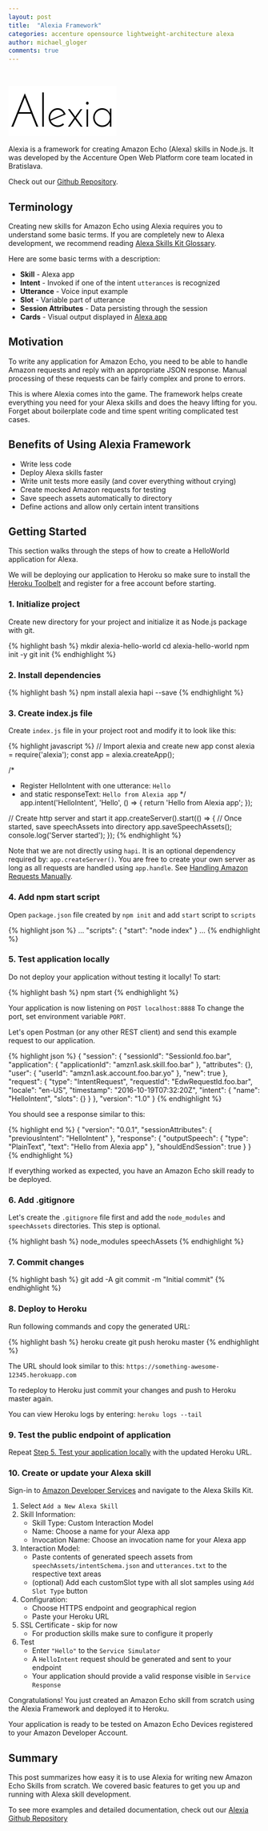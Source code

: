 ```yaml
---
layout: post
title:  "Alexia Framework"
categories: accenture opensource lightweight-architecture alexa
author: michael_gloger
comments: true
---
```


<br />

![Alexia](/img/posts/alexia-framework/alexia-logo.png "Alexia")

Alexia is a framework for creating Amazon Echo (Alexa) skills in Node.js. It was developed by the Accenture Open Web Platform core team located in Bratislava.

Check out our [Github Repository](https://github.com/Accenture/alexia).

## Terminology

Creating new skills for Amazon Echo using Alexia requires you to understand some basic terms. 
If you are completely new to Alexa development, we recommend reading [Alexa Skills Kit Glossary](https://developer.amazon.com/public/solutions/alexa/alexa-skills-kit/docs/alexa-skills-kit-glossary).

Here are some basic terms with a description:

- **Skill** - Alexa app
- **Intent** - Invoked if one of the intent `utterances` is recognized
- **Utterance** - Voice input example
- **Slot** - Variable part of utterance
- **Session Attributes** - Data persisting through the session
- **Cards** - Visual output displayed in [Alexa app](http://alexa.amazon.com/)

## Motivation

To write any application for Amazon Echo, you need to be able to handle Amazon requests and reply with an appropriate JSON response. Manual processing of these requests can be fairly complex and prone to errors.

This is where Alexia comes into the game. The framework helps create everything you need for your Alexa skills and does the heavy lifting for you. Forget about boilerplate code and time spent writing complicated test cases.

## Benefits of Using Alexia Framework

- Write less code
- Deploy Alexa skills faster
- Write unit tests more easily (and cover everything without crying)
- Create mocked Amazon requests for testing 
- Save speech assets automatically to directory
- Define actions and allow only certain intent transitions

## Getting Started

This section walks through the steps of how to create a HelloWorld application for Alexa.

We will be deploying our application to Heroku so make sure to install the [Heroku Toolbelt](https://devcenter.heroku.com/articles/heroku-command-line#download-and-install) and register for a free account before starting.

### 1. Initialize project

Create new directory for your project and initialize it as Node.js package with git.

{% highlight bash %}
mkdir alexia-hello-world
cd alexia-hello-world
npm init -y
git init
{% endhighlight  %}


### 2. Install dependencies

{% highlight bash %}
npm install alexia hapi --save
{% endhighlight  %}

### 3. Create index.js file

Create `index.js` file in your project root and modify it to look like this:

{% highlight javascript %}
// Import alexia and create new app
const alexia = require('alexia');
const app = alexia.createApp();

/*
 * Register HelloIntent with one utterance: `Hello`
 * and static responseText: `Hello from Alexia app`
 */
app.intent('HelloIntent', 'Hello', () => {
    return 'Hello from Alexia app';
});

// Create http server and start it
app.createServer().start(() => {
    // Once started, save speechAssets into directory
    app.saveSpeechAssets();
    console.log('Server started');
});
{% endhighlight %}

Note that we are not directly using `hapi`. It is an optional dependency required by: `app.createServer()`. You are free to create your own server as long as all requests are handled using `app.handle`. See [Handling Amazon Requests Manually](https://github.com/Accenture/alexia#handling-amazon-requests-manually).

### 4. Add npm start script

Open `package.json` file created by `npm init` and add `start` script to `scripts`

{% highlight json %}
...
"scripts": {
    "start": "node index"
}
...
{% endhighlight %}

### 5. Test application locally

Do not deploy your application without testing it locally! To start:

{% highlight bash %}
npm start
{% endhighlight %}

Your application is now listening on `POST localhost:8888` To change the port, set environment variable `PORT`.

Let's open Postman (or any other REST client) and send this example request to our application.

{% highlight json %}
{
  "session": {
    "sessionId": "SessionId.foo.bar",
    "application": {
      "applicationId": "amzn1.ask.skill.foo.bar"
    },
    "attributes": {},
    "user": {
      "userId": "amzn1.ask.account.foo.bar.yo"
    },
    "new": true
  },
  "request": {
    "type": "IntentRequest",
    "requestId": "EdwRequestId.foo.bar",
    "locale": "en-US",
    "timestamp": "2016-10-19T07:32:20Z",
    "intent": {
      "name": "HelloIntent",
      "slots": {}
    }
  },
  "version": "1.0"
}
{% endhighlight %}

You should see a response similar to this:

{% highlight end %}
{
  "version": "0.0.1",
  "sessionAttributes": {
    "previousIntent": "HelloIntent"
  },
  "response": {
    "outputSpeech": {
      "type": "PlainText",
      "text": "Hello from Alexia app"
    },
    "shouldEndSession": true
  }
}
{% endhighlight %}

If everything worked as expected, you have an Amazon Echo skill ready to be deployed.

### 6. Add .gitignore

Let's create the `.gitignore` file first and add the `node_modules` and `speechAssets` directories. This step is optional.

{% highlight bash %}
node_modules
speechAssets
{% endhighlight %}

### 7. Commit changes

{% highlight bash %}
git add -A
git commit -m "Initial commit"
{% endhighlight %}

### 8. Deploy to Heroku

Run following commands and copy the generated URL:

{% highlight bash %}
heroku create
git push heroku master
{% endhighlight %}

The URL should look similar to this: `https://something-awesome-12345.herokuapp.com`

To redeploy to Heroku just commit your changes and push to Heroku master again.

You can view Heroku logs by entering: `heroku logs --tail`

### 9. Test the public endpoint of application

Repeat [Step 5. Test your application locally](9.-test-your-application-locally) with the updated Heroku URL.

### 10. Create or update your Alexa skill

Sign-in to [Amazon Developer Services](https://developer.amazon.com/) and navigate to the Alexa Skills Kit.

1. Select `Add a New Alexa Skill`
2. Skill Information:
    - Skill Type: Custom Interaction Model
    - Name: Choose a name for your Alexa app
    - Invocation Name: Choose an invocation name for your Alexa app
3. Interaction Model:
    - Paste contents of generated speech assets from `speechAssets/intentSchema.json` and `utterances.txt` to the respective text areas
    - (optional) Add each customSlot type with all slot samples using `Add Slot Type` button
4. Configuration:
    - Choose HTTPS endpoint and geographical region
    - Paste your Heroku URL
5. SSL Certificate - skip for now
    - For production skills make sure to configure it properly
6. Test
    - Enter `"Hello"` to the `Service Simulator`
    - A `HelloIntent` request should be generated and sent to your endpoint
    - Your application should provide a valid response visible in `Service Response`

Congratulations! You just created an Amazon Echo skill from scratch using the Alexia Framework and deployed it to Heroku.

Your application is ready to be tested on Amazon Echo Devices registered to your Amazon Developer Account.

## Summary

This post summarizes how easy it is to use Alexia for writing new Amazon Echo Skills from scratch. We covered basic features to get you up and running with Alexa skill development.

To see more examples and detailed documentation, check out our [Alexia Github Repository](https://github.com/Accenture/alexia)
